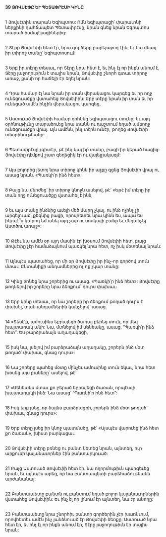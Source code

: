 **39 ՅՈՎՍԷՓԸ ԵՒ ՊԵՏԱՓՐԷՍԻ ԿԻՆԸ**

\
1 Յովսէփին տարան Եգիպտոս: Ոմն եգիպտացի՝ փարաւոնի ներքինի դահճապետ Պետափրէսը, նրան գնեց նրան Եգիպտոս տարած իսմայէլացիներից:

\
2 Տէրը Յովսէփի հետ էր, նրա գործերը բարեյաջող էին, եւ նա մնաց իր տիրոջ տանը՝ Եգիպտոսում:

\
3 Երբ իր տէրը տեսաւ, որ Տէրը նրա հետ է, եւ ինչ էլ որ ինքն անում է, Տէրը յաջողութիւն է տալիս նրան, Յովսէփը շնորհ գտաւ տիրոջ առաջ, քանի որ հաճելի էր եղել նրան:

\
4 Դրա համար էլ նա նրան իր տան վերակացու կարգեց եւ իր ողջ ունեցուածքը վստահեց Յովսէփին: Երբ տէրը նրան իր տան եւ իր ունեցած ամէն ինչին վերակացու կարգեց,

\
5 Աստուած Յովսէփի համար օրհնեց եգիպտացու տունը, եւ այդ օրհնութիւնը տարածուեց նրա տանն ու դաշտում եղած ամբողջ ունեցուածքի վրայ: Այն ամէնն, ինչ տէրն ունէր, թողեց Յովսէփի տնօրինութեանը:

\
6 Պետափրէսը չգիտէր, թէ ինչ կայ իր տանը, բացի իր կերած հացից: Յովսէփը դէմքով շատ գեղեցիկ էր ու վայելչակազմ:

\
7 Այս բոլորից յետոյ նրա տիրոջ կինն իր աչքը գցեց Յովսէփի վրայ ու ասաց նրան. «Պառկի՛ր ինձ հետ»:

\
8 Բայց նա մերժեց՝ իր տիրոջ կնոջն ասելով, թէ՝ «Եթէ իմ տէրը իր տան ողջ ունեցուածքը վստահել է ինձ,

\
9 եւ այս տանը ինձնից աւելի մեծ մարդ չկայ, ու ինձ ոչինչ չի արգելուած, քեզնից բացի, որովհետեւ նրա կինն ես, ապա ես ինչպէ՞ս կարող եմ անել այդ չար ու սոսկալի բանը եւ մեղանչել Աստծու առաջ»:

\
10 Թէեւ նա ամէն օր այդ մասին էր խօսում Յովսէփի հետ, բայց Յովսէփը չէր համաձայնում պառկել նրա հետ, ոչ իսկ մօտենալ նրան:

\
11 Այնպէս պատահեց, որ մի օր Յովսէփը իր ինչ-որ գործով տուն մտաւ: Ընտանիքի անդամներից ոչ ոք չկար տանը:

\
12 Կինը բռնեց նրա շորերից ու ասաց. «Պառկի՛ր ինձ հետ»: Յովսէփը թողնելով իր շորերը նրա ձեռքում՝ դուրս փախաւ:

\
13 Երբ կինը տեսաւ, որ նա շորերը իր ձեռքում թողած դուրս է փախել, տան անդամներին կանչելով՝ ասաց.

\
14 «Տեսէ՛ք, ամուսինս եբրայեցի ծառայ բերեց տուն, որ մեզ խայտառակ անի: Նա, մտնելով իմ սենեակը, ասաց. “Պառկի՛ր ինձ հետ”: Ես բարձրաձայն աղաղակեցի,

\
15 իսկ նա, լսելով իմ բարձրաձայն աղաղակը, շորերն ինձ մօտ թողած՝ փախաւ, գնաց դուրս»:

\
16 Նա շորերը պահեց մօտը մինչեւ ամուսինը տուն եկաւ, նրա հետ խօսեց այս բաները՝ ասելով, թէ՝

\
17 «Սենեակս մտաւ քո բերած եբրայեցի ծառան, որպէսզի խայտառակի ինձ: Նա ասաց՝ “Պառկի՛ր ինձ հետ”:

\
18 Իսկ երբ լսեց, որ ձայնս բարձրացրի, շորերն ինձ մօտ թողած՝ փախաւ, գնաց դուրս»:

\
19 Երբ տէրը լսեց իր կնոջ պատմածը, թէ՝ «Այսպէս վարուեց ինձ հետ քո ծառան», խիստ բարկացաւ:

\
20 Յովսէփի տէրը բռնեց ու բանտ նետեց նրան, այնտեղ, ուր արքունի կալանաւորներ էին բանտարկուած:

\
21 Բայց Աստուած Յովսէփի հետ էր. նա ողորմութիւն պարգեւեց նրան, եւ այնպէս արեց, որ նա բանտապետի բարեհաճութեանն արժանանայ:

\
22 Բանտապետը բանտն ու բանտում եղած բոլոր կալանաւորներին վստահեց Յովսէփին: Եւ ինչ էլ որ լինում էր այնտեղ, նա էր անողը:

\
23 Բանտապետը նրա շնորհիւ բանտի գործերին չէր խառնւում, որովհետեւ ամէն ինչ յանձնուած էր Յովսէփի ձեռքը: Աստուած նրա հետ էր, եւ ինչ էլ որ ինքն անում էր, Տէրը յաջողութիւն էր տալիս նրան:
